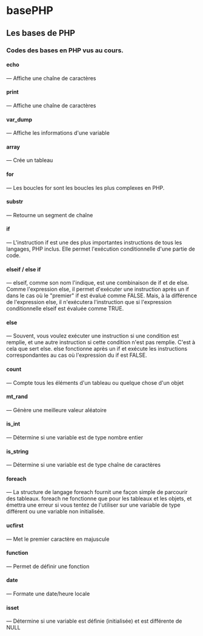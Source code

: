 # basePHP
## Les bases de PHP
### Codes des bases en PHP vus au cours.
#### echo
— Affiche une chaîne de caractères
#### print
— Affiche une chaîne de caractères
#### var_dump
— Affiche les informations d'une variable
#### array
— Crée un tableau
#### for
— Les boucles for sont les boucles les plus complexes en PHP.
#### substr
— Retourne un segment de chaîne
#### if
— L'instruction if est une des plus importantes instructions de tous les langages, PHP inclus. Elle permet l'exécution conditionnelle d'une partie de code.
#### elseif / else if
— elseif, comme son nom l'indique, est une combinaison de if et de else. Comme l'expression else, il permet d'exécuter une instruction après un if dans le cas où le "premier" if est évalué comme FALSE. Mais, à la différence de l'expression else, il n'exécutera l'instruction que si l'expression conditionnelle elseif est évaluée comme TRUE.
#### else
— Souvent, vous voulez exécuter une instruction si une condition est remplie, et une autre instruction si cette condition n'est pas remplie. C'est à cela que sert else. else fonctionne après un if et exécute les instructions correspondantes au cas où l'expression du if est FALSE.
#### count
— Compte tous les éléments d'un tableau ou quelque chose d'un objet
#### mt_rand
— Génère une meilleure valeur aléatoire
#### is_int
— Détermine si une variable est de type nombre entier
#### is_string
— Détermine si une variable est de type chaîne de caractères
#### foreach
— La structure de langage foreach fournit une façon simple de parcourir des tableaux. foreach ne fonctionne que pour les tableaux et les objets, et émettra une erreur si vous tentez de l'utiliser sur une variable de type différent ou une variable non initialisée.
#### ucfirst
— Met le premier caractère en majuscule
#### function
— Permet de définir une fonction
#### date
— Formate une date/heure locale
#### isset
— Détermine si une variable est définie (initialisée) et est différente de NULL